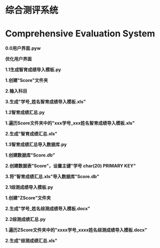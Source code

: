 # 综合测评系统
# Comprehensive Evaluation System


<b>0.0用户界面.pyw

优化用户界面

<b>1.1生成智育成绩导入模板.py	

1.创建"Score"文件夹

2.输入科目

3.生成"学号_姓名智育成绩导入模板.xls"

<b>1.2智育成绩汇总.py	

1.遍历Score文件夹中的"xxx学号_xxx姓名智育成绩导入模板.xls"

2.生成"智育成绩汇总.xls"

<b>1.3智育成绩汇总导入数据库.py	

1.创建数据库"Score.db"

2.创建数据表"Score"，设置主键"学号 char(20) PRIMARY KEY"

3.将"智育成绩汇总.xls"导入数据库"Score.db"


<b>2.1综测成绩导入模板.py	

1.创建"ZScore"文件夹

2.生成"学号_姓名综测成绩导入模板.docx"


<b>2.2综测成绩汇总.py

1.遍历ZScore文件夹中的"xxxx学号_xxxx姓名综测成绩导入模板.docx"

2.生成"综测成绩汇总.xls"

